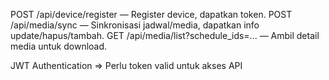 

POST /api/device/register — Register device, dapatkan token.
POST /api/media/sync — Sinkronisasi jadwal/media, dapatkan info update/hapus/tambah.
GET /api/media/list?schedule_ids=... — Ambil detail media untuk download.

JWT Authentication => Perlu token valid untuk akses API
